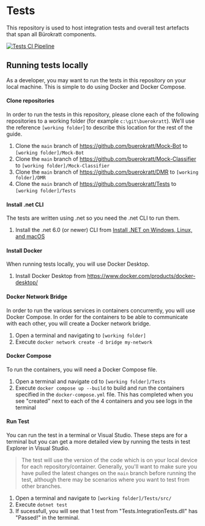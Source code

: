 # Tests

This repository is used to host integration tests and overall test artefacts that span all Bürokratt components.

[![Tests CI Pipeline](https://github.com/buerokratt/Tests/actions/workflows/ci-pullrequest-main.yml/badge.svg)](https://github.com/buerokratt/Tests/actions/workflows/ci-pullrequest-main.yml)

## Running tests locally

As a developer, you may want to run the tests in this repository on your local machine. This is simple to do using Docker and Docker Compose.

#### Clone repositories

In order to run the tests in this repository, please clone each of the following repositories to a working folder (for example `c:\git\buerokratt`). We'll use the reference `[working folder`] to describe this location for the rest of the guide.

1. Clone the `main` branch of https://github.com/buerokratt/Mock-Bot to `[working folder]/Mock-Bot`
2. Clone the `main` branch of https://github.com/buerokratt/Mock-Classifier to `[working folder]/Mock-Classifier`
3. Clone the `main` branch of https://github.com/buerokratt/DMR to `[working folder]/DMR`
4. Clone the `main` branch of https://github.com/buerokratt/Tests to  `[working folder]/Tests`

#### Install .net CLI

The tests are written using .net so you need the .net CLI to run them.

1. Install the .net 6.0 (or newer) CLI from [Install .NET on Windows, Linux, and macOS](https://docs.microsoft.com/en-us/dotnet/core/install/)

#### Install Docker

When running tests locally, you will use Docker Desktop.

1. Install Docker Desktop from https://www.docker.com/products/docker-desktop/

#### Docker Network Bridge

In order to run the various services in containers concurrently, you will use Docker Compose. In order for the containers to be able to communicate with each other, you will create a Docker network bridge.

1. Open a terminal and navigating to `[working folder]`
2. Execute `docker network create -d bridge my-network`

#### Docker Compose

To run the containers, you will need a Docker Compose file.

1. Open a terminal and navigate cd to `[working folder]/Tests`
3. Execute `docker compose up --build` to build and run the containers specified in the `docker-compose.yml` file. This has completed when you see "created" next to each of the 4 containers and you see logs in the terminal

#### Run Test

You can run the test in a terminal or Visual Studio. These steps are for a terminal but you can get a more detailed view by running the tests in test Explorer in Visual Studio.

> The test will use the version of the code which is on your local device for each repository/container. Generally, you'll want to make sure you have pulled the latest changes on the `main` branch before running the test, although there may be scenarios where you want to test from other branches.

1. Open a terminal and navigate to `[working folder]/Tests/src/`
2. Execute `dotnet test`
3. If sucessfull, you will see that 1 test from "Tests.IntegrationTests.dll" has "Passed!" in the terminal.
